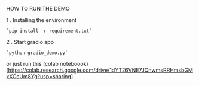 HOW TO RUN THE DEMO

1 . Installing the environment

    `pip install -r requirement.txt`

2 . Start gradio app

    `python gradio_demo.py`

or just run this (colab noteboook)[https://colab.research.google.com/drive/1dYT26VNE7JQnwmsRRHmsbGMxXCcUm8Yg?usp=sharing]
